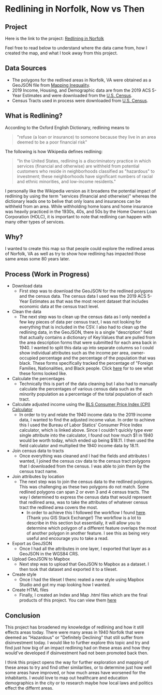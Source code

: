 # Redlining in Norfolk, Now vs Then

## Project

Here is the link to the project: [Redlining in Norfolk](https://kdoh12.github.io/redlining-norfolk/map.html)

Feel free to read below to understand where the data came from, how I created the map, and what I took away from this project.

## Data Sources

- The polygons for the redlined areas in Norfolk, VA were obtained as a GeoJSON file from [Mapping Inequality](https://dsl.richmond.edu/panorama/redlining/#loc=5/39.1/-94.58).
- 2019 Income, Housing, and Demographic data are from the 2019 ACS 5-Year Estimates and were downloaded from the [U.S. Census](https://data.census.gov/).
- Census Tracts used in process were downloaded from [U.S. Census](https://www.census.gov/geographies/mapping-files/time-series/geo/cartographic-boundary.html).
  
## What is Redlining?

According to the Oxford English Dictionary, redlining means to

> "refuse (a loan or insurance) to someone because they live in an area deemed to be a poor financial risk"

The following is how Wikipedia defines redlining:

> "In the United States, redlining is a discriminatory practice in which services (financial and otherwise) are withheld from potential customers who reside in neighborhoods classified as "hazardous" to investment; these neighborhoods have significant numbers of racial and ethnic minorities, and low-income residents."

I personally like the Wikipedia version as it broadens the potential impact of redlining by using the term "services (financial and otherwise)" whereas the dictionary leads one to belive that only loans and insurances can be withheld from an area. While withholding home loans and home insurance was heavily practiced in the 1930s, 40s, and 50s by the Home Owners Loan Corporation (HOLC), it is important to note that redlining can happen with many other types of services.

## Why?

I wanted to create this map so that people could explore the redlined areas of Norfolk, VA as well as try to show how redlining has impacted those same areas some 80 years later.

## Process (Work in Progress)

- Download data
  - First step was to download the GeoJSON for the redlined polygons and the census data. The census data I used was the 2019 ACS 5-Year Estimates as that was the most recent dataset that includes economic data at the census tract level.
- Clean the data
  - The next step was to clean up the census data as I only needed a few key pieces of data per census tract, I was not looking for everything that is included in the CSV. I also had to clean up the redlining data, in the GeoJSON, there is a single "description" field that actually contains a dictionary of Key:Values that are pulled from the area description forms that were submitted for each area back in 1940. I wanted to split this data up into separate columns so I could show individual attributes such as the income per area, owner-occupied percentage and the percentage of the population that was black. These forms specifically tracked the percentage of "Foreign Families, Nationalities, and Black people. Click [here](https://dsl.richmond.edu/panorama/redlining/#loc=11/36.914/-76.571&city=norfolk-va&area=C10&adimage=2/68.399/-207.773) for to see what these forms looked like.
- Calculate the percentages
  - Technically this is part of the data cleaning but I also had to manually calculate the percentages of various census data such as the minority population as a percentage of the total population of each tract.
- Calculate adjusted income using the [BLS Consumer Price Index (CPI) Calculator](https://data.bls.gov/cgi-bin/cpicalc.pl?cost1=1&year1=194001&year2=201901)
  - In order to try and relate the 1940 income data to the 2019 income data, I wanted to find the adjusted income value. In order to achieve this I used the Bureau of Labor Statics' Consumer Price Index calculator, which is linked above. Since I couldn't quickly type ever single attribute into the calculator, I found out how much $1 in 1940 would be worth today, which ended up being $18.11. I then used the field calculator and multiplied the 1940 income data by 18.11.
- Join census data to tracts
  - Once everything was cleaned and I had the fields and attributes I wanted, I joined the census csv data to the census tract polygons that I downloaded from the census. I was able to join them by the census tract name.
- Join attributes by location
  - The next step was to join the census data to the redlined polygons. This was challenging as these two polygons do not match. Some redlined polygons can span 2 or even 3 and 4 census tracts. The way I determined to express the census data that would represent that redlined area, was to take the attributes of whatever census tract the redlined area covers the most.
    - In order to achieve this I followed the workflow I found [here](https://gis.stackexchange.com/questions/295739/select-features-in-a-polygon-that-covered-the-most-by-features-of-another-polygo). (Thank you GIS Stack Exchange!) The workflow is a lot to describe in this section but essentially, it will allow you to determine which polygon of a different feature overlaps the most of another polygon in another feature. I see this as being very useful and encourage you to take a read.
- Export as GeoJSON
  - Once I had all the attributes in one layer, I exported that layer as a GeoJSON in the WGS84 CRS.
- Upload GeoJSON to Mapbox
  - Next step was to upload that GeoJSON to Mapbox as a dataset. I then took that dataset and exported it to a tileset.
- Create style
  - Once I had the tileset I thenc reated a new style using Mapbox Studio and got my map looking how I wanted.
- Create HTML files
  - Finally, I created an Index and Map .html files which are the final products of this project. You can view them [here](https://kdoh12.github.io/redlining-norfolk/)

## Conclusion

This project has broadened my knowledge of redlining and how it still effects areas today. There were many areas in 1940 Norfolk that were deemed as "Hazardous" or "Definitely Declining" that still suffer from disinvestment today. I would like to further explore this topic and try and find just how big of an impact redlining had on these areas and how they would've developed if disinvestment had not been promoted back then.

I think this project opens the way for further exploration and mapping of these areas to try and find other similarities, or to determine just how well some areas have improved, or how much areas have worsened for the inhabitants. I would love to map out healthcare and education demographics in the city or to research maybe how local laws and politics effect the differnt areas.
